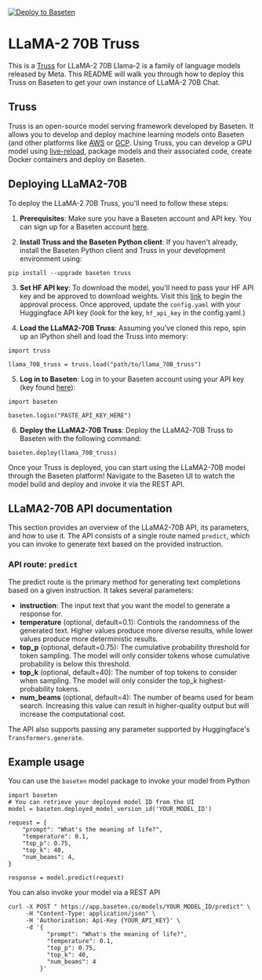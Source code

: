 [![Deploy to Baseten](https://user-images.githubusercontent.com/2389286/236301770-16f46d4f-4e23-4db5-9462-f578ec31e751.svg)](https://app.baseten.co/explore/llama)

# LLaMA-2 70B Truss

This is a [Truss](https://truss.baseten.co/) for LLaMA-2 70B Llama-2 is a family of language models released by Meta. This README will walk you through how to deploy this Truss on Baseten to get your own instance of LLaMA-2 70B Chat.

## Truss

Truss is an open-source model serving framework developed by Baseten. It allows you to develop and deploy machine learning models onto Baseten (and other platforms like [AWS](https://truss.baseten.co/deploy/aws) or [GCP](https://truss.baseten.co/deploy/gcp). Using Truss, you can develop a GPU model using [live-reload](https://baseten.co/blog/technical-deep-dive-truss-live-reload), package models and their associated code, create Docker containers and deploy on Baseten.

## Deploying LLaMA2-70B

To deploy the LLaMA-2 70B Truss, you'll need to follow these steps:

1. __Prerequisites__: Make sure you have a Baseten account and API key. You can sign up for a Baseten account [here](https://app.baseten.co/signup).

2. __Install Truss and the Baseten Python client__: If you haven't already, install the Baseten Python client and Truss in your development environment using:
```
pip install --upgrade baseten truss
```

3. __Set HF API key__: To download the model, you'll need to pass your HF API key and be approved to download weights. Visit this [link](https://huggingface.co/meta-llama/Llama-2-70B-hf) to begin the approval process. Once approved, update the `config.yaml` with your Huggingface API key (look for the key, `hf_api_key` in the config.yaml.)

4. __Load the LLaMA2-70B Truss__: Assuming you've cloned this repo, spin up an IPython shell and load the Truss into memory:
```
import truss

llama_70B_truss = truss.load("path/to/llama_70B_truss")
```

5. __Log in to Baseten__: Log in to your Baseten account using your API key (key found [here](https://app.baseten.co/settings/account/api_keys)):
```
import baseten

baseten.login("PASTE_API_KEY_HERE")
```

6. __Deploy the LLaMA2-70B Truss__: Deploy the LLaMA2-70B Truss to Baseten with the following command:
```
baseten.deploy(llama_70B_truss)
```

Once your Truss is deployed, you can start using the LLaMA2-70B model through the Baseten platform! Navigate to the Baseten UI to watch the model build and deploy and invoke it via the REST API.

## LLaMA2-70B API documentation
This section provides an overview of the LLaMA2-70B API, its parameters, and how to use it. The API consists of a single route named  `predict`, which you can invoke to generate text based on the provided instruction.

### API route: `predict`
The predict route is the primary method for generating text completions based on a given instruction. It takes several parameters:

- __instruction__: The input text that you want the model to generate a response for.
- __temperature__ (optional, default=0.1): Controls the randomness of the generated text. Higher values produce more diverse results, while lower values produce more deterministic results.
- __top_p__ (optional, default=0.75): The cumulative probability threshold for token sampling. The model will only consider tokens whose cumulative probability is below this threshold.
- __top_k__ (optional, default=40): The number of top tokens to consider when sampling. The model will only consider the top_k highest-probability tokens.
- __num_beams__ (optional, default=4): The number of beams used for beam search. Increasing this value can result in higher-quality output but will increase the computational cost.

The API also supports passing any parameter supported by Huggingface's `Transformers.generate`.

## Example usage

You can use the `baseten` model package to invoke your model from Python
```
import baseten
# You can retrieve your deployed model ID from the UI
model = baseten.deployed_model_version_id('YOUR_MODEL_ID')

request = {
    "prompt": "What's the meaning of life?",
    "temperature": 0.1,
    "top_p": 0.75,
    "top_k": 40,
    "num_beams": 4,
}

response = model.predict(request)
```

You can also invoke your model via a REST API
```
curl -X POST " https://app.baseten.co/models/YOUR_MODEL_ID/predict" \
     -H "Content-Type: application/json" \
     -H 'Authorization: Api-Key {YOUR_API_KEY}' \
     -d '{
           "prompt": "What's the meaning of life?",
           "temperature": 0.1,
           "top_p": 0.75,
           "top_k": 40,
           "num_beams": 4
         }'

```
